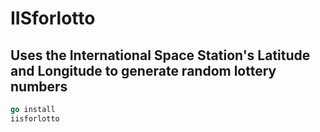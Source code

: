 # IISforlotto

## Uses the International Space Station's Latitude and Longitude to generate random lottery numbers

```go
go install
iisforlotto
```
